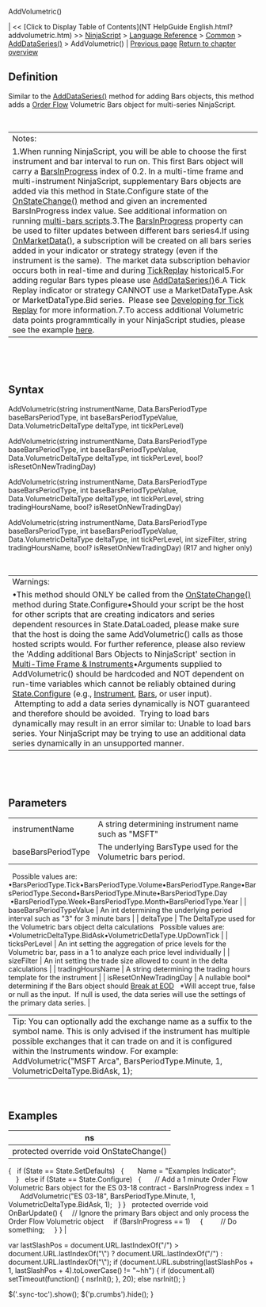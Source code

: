 ﻿










 


AddVolumetric()







| &lt;&lt; [Click to Display Table of Contents](NT HelpGuide English.html?addvolumetric.htm) &gt;&gt;
 [NinjaScript](ninjascript.htm) &gt; [Language Reference](language_reference_wip.htm) &gt; [Common](common.htm) &gt; [AddDataSeries()](adddataseries.htm) &gt;
AddVolumetric() | [Previous page](addrenko.htm)
[Return to chapter overview](adddataseries.htm)










Definition
----------


Similar to the [AddDataSeries()](adddataseries.htm) method for adding Bars objects, this method adds a [Order Flow](order_flow_volumetric_bars.htm) Volumetric Bars object for multi-series NinjaScript. 


 




|  |
| --- |
| Notes:  
1.When running NinjaScript, you will be able to choose the first instrument and bar interval to run on. This first Bars object will carry a [BarsInProgress](barsinprogress.htm) index of 0.2. In a multi-time frame and multi-instrument NinjaScript, supplementary Bars objects are added via this method in State.Configure state of the [OnStateChange()](onstatechange.htm) method and given an incremented BarsInProgress index value. See additional information on running [multi-bars scripts](multi-time_frame__instruments.htm).3.The [BarsInProgress](barsinprogress.htm) property can be used to filter updates between different bars series4.If using [OnMarketData()](onmarketdata.htm), a subscription will be created on all bars series added in your indicator or strategy strategy (even if the instrument is the same).  The market data subscription behavior occurs both in real-time and during [TickReplay](developing_for__tick_replay.htm) historical5.For adding regular Bars types please use [AddDataSeries()](adddataseries.htm)6.A Tick Replay indicator or strategy CANNOT use a MarketDataType.Ask or MarketDataType.Bid series.  Please see [Developing for Tick Replay](developing_for__tick_replay.htm) for more information.7.To access additional Volumetric data points programmtically in your NinjaScript studies, please see the example [here](order_flow_volumetric_bars2.htm). |



 


 


Syntax
------


AddVolumetric(string instrumentName, Data.BarsPeriodType baseBarsPeriodType, int baseBarsPeriodTypeValue, Data.VolumetricDeltaType deltaType, int tickPerLevel)  

AddVolumetric(string instrumentName, Data.BarsPeriodType baseBarsPeriodType, int baseBarsPeriodTypeValue, Data.VolumetricDeltaType deltaType, int tickPerLevel, bool? isResetOnNewTradingDay)  

AddVolumetric(string instrumentName, Data.BarsPeriodType baseBarsPeriodType, int baseBarsPeriodTypeValue, Data.VolumetricDeltaType deltaType, int tickPerLevel, string tradingHoursName, bool? isResetOnNewTradingDay)


AddVolumetric(string instrumentName, Data.BarsPeriodType baseBarsPeriodType, int baseBarsPeriodTypeValue, Data.VolumetricDeltaType deltaType, int tickPerLevel, int sizeFilter, string tradingHoursName, bool? isResetOnNewTradingDay) (R17 and higher only)


 




|  |
| --- |
| Warnings:  
•This method should ONLY be called from the [OnStateChange()](onstatechange.htm) method during State.Configure•Should your script be the host for other scripts that are creating indicators and series dependent resources in State.DataLoaded, please make sure that the host is doing the same AddVolumetric() calls as those hosted scripts would. For further reference, please also review the 'Adding additional Bars Objects to NinjaScript' section in [Multi-Time Frame &amp; Instruments](multi-time_frame__instruments.htm)•Arguments supplied to AddVolumetric() should be hardcoded and NOT dependent on run-time variables which cannot be reliably obtained during [State.Configure](state.htm) (e.g., [Instrument](instrument.htm), [Bars](bars.htm), or user input).  Attempting to add a data series dynamically is NOT guaranteed and therefore should be avoided.  Trying to load bars dynamically may result in an error similar to: Unable to load bars series. Your NinjaScript may be trying to use an additional data series dynamically in an unsupported manner. |



 


 


Parameters
----------




|  |  |
| --- | --- |
| instrumentName | A string determining instrument name such as "MSFT" |
| baseBarsPeriodType | The underlying BarsType used for the Volumetric bars period.
 
Possible values are:
 
•BarsPeriodType.Tick•BarsPeriodType.Volume•BarsPeriodType.Range•BarsPeriodType.Second•BarsPeriodType.Minute•BarsPeriodType.Day        •BarsPeriodType.Week•BarsPeriodType.Month•BarsPeriodType.Year |
| baseBarsPeriodTypeValue | An int determining the underlying period interval such as "3" for 3 minute bars |
| deltaType | The DeltaType used for the Volumetric bars object delta calculations
 
Possible values are:
 
•VolumetricDeltaType.BidAsk•VolumetricDetlaType.UpDownTick |
| ticksPerLevel | An int setting the aggregation of price levels for the Volumetric bar, pass in a 1 to analyze each price level individually |
| sizeFilter | An int setting the trade size allowed to count in the delta calculations |
| tradingHoursName | A string determining the trading hours template for the instrument |
| isResetOnNewTradingDay | A nullable bool* determining if the Bars object should [Break at EOD](break_at_eod.htm)
 
*Will accept true, false or null as the input.  If null is used, the data series will use the settings of the primary data series. |







|  |
| --- |
| Tip: You can optionally add the exchange name as a suffix to the symbol name. This is only advised if the instrument has multiple possible exchanges that it can trade on and it is configured within the Instruments window. For example: AddVolumetric("MSFT Arca", BarsPeriodType.Minute, 1, VolumetricDeltaType.BidAsk, 1); |



 



Examples
--------




| ns |
| --- |
| protected override void OnStateChange()
{
   if (State == State.SetDefaults)
   {
       Name = "Examples Indicator";            
   }
   else if (State == State.Configure)
   {
       // Add a 1 minute Order Flow Volumetric Bars object for the ES 03-18 contract - BarsInProgress index = 1 
       AddVolumetric("ES 03-18", BarsPeriodType.Minute, 1, VolumetricDeltaType.BidAsk, 1);
   }
} 
 
protected override void OnBarUpdate() 
{ 
     // Ignore the primary Bars object and only process the Order Flow Volumetric object 
     if (BarsInProgress == 1)
     {
         // Do something;
     }
} |






 
 var lastSlashPos = document.URL.lastIndexOf("/") &gt; document.URL.lastIndexOf("\\") ? document.URL.lastIndexOf("/") : document.URL.lastIndexOf("\\");
 if (document.URL.substring(lastSlashPos + 1, lastSlashPos + 4).toLowerCase() != "~hh") {
 if (document.all) setTimeout(function() {
 nsrInit();
 }, 20);
 else nsrInit();
 }
 
 
 $('.sync-toc').show();
 $('p.crumbs').hide();
 }
 
 
 



